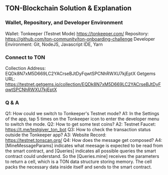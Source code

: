 ## TON-Blockchain Solution &amp; Explanation
### Wallet, Repository, and Developer Environment
Wallet: Tonkeeper (Testnet Mode) https://tonkeeper.com/
Repository: https://github.com/ton-community/ton-onboarding-challenge
Developer Environment: Git, NodeJS, Javascript IDE, Yarn
### Connect to TON
Collection Address: EQDk8N7xM5D669LC2YACrseBJtDyFqwtSPCNhRWXU7kjEptX
Getgems URL: https://testnet.getgems.io/collection/EQDk8N7xM5D669LC2YACrseBJtDyFqwtSPCNhRWXU7kjEptX
### Q &amp; A
Q1: How could we switch to Tonkeeper's Testnet mode?
A1: In the Settings of the app, tap 5 times on the Tonkeeper icon to enter the developer menu to switch the mode.
Q2: How to get some test coins?
A2: Testnet Faucet: https://t.me/testgiver_ton_bot
Q3: How to check the transaction status outside the Tonkeeper app?
A3: Website Record: https://testnet.tonscan.org/
Q4: How does the message get composed?
A4: [MineMessageParams] indicates what meesage is expected to be read from the smart contract, and [Queries] indicates all possible queries the smart contract could understand. So the [Queries.mine] receives the parameters to return a cell, which is a TON data structure storing memory. The cell packs the necessary data inside itself and sends to the smart contract.
